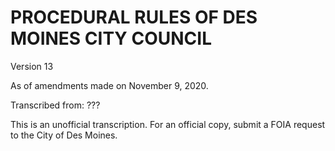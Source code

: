 # PROCEDURAL RULES OF DES MOINES CITY COUNCIL

Version 13

As of amendments made on November 9, 2020.

Transcribed from: ???

This is an unofficial transcription. For an official copy, submit a FOIA request to the City of Des Moines.
